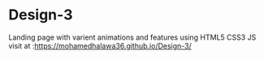 # Design-3
Landing page with varient animations and features using HTML5 CSS3 JS
visit at :https://mohamedhalawa36.github.io/Design-3/
